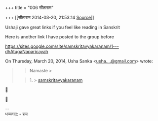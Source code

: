 +++
title = "006 सीताराम"

+++
[[सीताराम	2014-03-20, 21:53:14 [Source](https://groups.google.com/g/samskrita/c/Vehs4ggaSZI)]]



Ushaji gave great links if you feel like reading in Sanskrit

Here is another link I have posted to the group before

<https://sites.google.com/site/samskritavyakaranam/1---dhAtugaNaparicayah>

  
On Thursday, March 20, 2014, Usha Sanka \<[usha....@gmail.com]()\> wrote:  

> 
> > 
> > Namaste >
> 
> > 1\. > [samskritavyakaranam](https://sites.google.com/site/samskritavyakaranam/)
> > 





  
  
--  
धन्यवाद: - राम  

